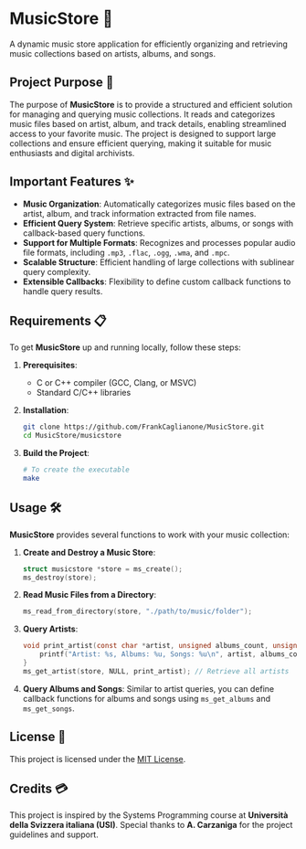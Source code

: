 # MusicStore 🎵
A dynamic music store application for efficiently organizing and retrieving music collections based on artists, albums, and songs.

## Project Purpose 🎯
The purpose of **MusicStore** is to provide a structured and efficient solution for managing and querying music collections. It reads and categorizes music files based on artist, album, and track details, enabling streamlined access to your favorite music. The project is designed to support large collections and ensure efficient querying, making it suitable for music enthusiasts and digital archivists.

## Important Features ✨
- **Music Organization**: Automatically categorizes music files based on the artist, album, and track information extracted from file names.
- **Efficient Query System**: Retrieve specific artists, albums, or songs with callback-based query functions.
- **Support for Multiple Formats**: Recognizes and processes popular audio file formats, including `.mp3`, `.flac`, `.ogg`, `.wma`, and `.mpc`.
- **Scalable Structure**: Efficient handling of large collections with sublinear query complexity.
- **Extensible Callbacks**: Flexibility to define custom callback functions to handle query results.

## Requirements 📋
To get **MusicStore** up and running locally, follow these steps:

1. **Prerequisites**:
   - C or C++ compiler (GCC, Clang, or MSVC)
   - Standard C/C++ libraries

2. **Installation**:
   ```bash
   git clone https://github.com/FrankCaglianone/MusicStore.git
   cd MusicStore/musicstore
   ```

3. **Build the Project**:
   ```bash
   # To create the executable 
   make
   ```

## Usage 🛠️
**MusicStore** provides several functions to work with your music collection:

1. **Create and Destroy a Music Store**:
   ```c
   struct musicstore *store = ms_create();
   ms_destroy(store);
   ```

2. **Read Music Files from a Directory**:
   ```c
   ms_read_from_directory(store, "./path/to/music/folder");
   ```

3. **Query Artists**:
   ```c
   void print_artist(const char *artist, unsigned albums_count, unsigned songs_count) {
       printf("Artist: %s, Albums: %u, Songs: %u\n", artist, albums_count, songs_count);
   }
   ms_get_artist(store, NULL, print_artist); // Retrieve all artists
   ```

4. **Query Albums and Songs**:
   Similar to artist queries, you can define callback functions for albums and songs using `ms_get_albums` and `ms_get_songs`.

## License 📄
This project is licensed under the [MIT License](LICENSE).

## Credits 💳
This project is inspired by the Systems Programming course at **Università della Svizzera italiana (USI)**. Special thanks to **A. Carzaniga** for the project guidelines and support.

